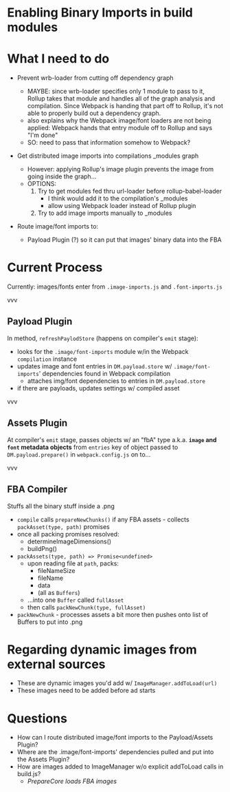 # Enabling Binary Imports in build modules

# What I need to do
- Prevent wrb-loader from cutting off dependency graph
	- MAYBE: since wrb-loader specifies only 1 module to pass to it, Rollup takes that module and handles all of the graph analysis and compilation. Since Webpack is handing that part off to Rollup, it's not able to properly build out a dependency graph.
	- also explains why the Webpack image/font loaders are not being applied: Webpack hands that entry module off to Rollup and says "I'm done"
	- SO: need to pass that information somehow to Webpack?

- Get distributed image imports into compilations _modules graph
	- However: applying Rollup's image plugin prevents the image from going inside the graph...
	- OPTIONS:
		1. Try to get modules fed thru url-loader before rollup-babel-loader
			- I think would add it to the compilation's _modules
			- allow using Webpack loader instead of Rollup plugin
		2. Try to add image imports manually to _modules

- Route image/font imports to:
	- Payload Plugin (?) so it can put that images' binary data into the FBA 

# Current Process

Currently: images/fonts enter from `.image-imports.js` and `.font-imports.js`

vvv

## Payload Plugin

In method, `refreshPaylodStore` (happens on compiler's `emit` stage):
- looks for the `.image/font-imports` module w/in the Webpack `compilation` instance
- updates image and font entries in `DM.payload.store` w/ `.image/font-imports`' dependencies found in Webpack compilation
	- attaches img/font dependencies to entries in `DM.payload.store`
- if there are payloads, updates settings w/ compiled asset

vvv

## Assets Plugin
At compiler's `emit` stage, passes objects w/ an "fbA" type a.k.a. __`image` and `font` metadata objects__ from `entries` key of object passed to `DM.payload.prepare()` in `webpack.config.js` on to...

vvv

## FBA Compiler

Stuffs all the binary stuff inside a .png
- `compile` calls `prepareNewChunks()` if any FBA assets - collects `packAsset(type, path)` promises
- once all packing promises resolved:
	- determineImageDimensions()
	- buildPng()
- `packAssets(type, path) => Promise<undefined>`
	- upon reading file at `path`, packs:
		- fileNameSize
		- fileName
		- data
		- (all as `Buffers`)
	- ...into one `Buffer` called `fullAsset`
	- then calls `packNewChunk(type, fullAsset)`
- `packNewChunk` - processes assets a bit more then pushes onto list of Buffers to put into .png

# Regarding dynamic images from external sources
- These are dynamic images you'd add w/ `ImageManager.addToLoad(url)`
- These images need to be added before ad starts

# Questions

- How can I route distributed image/font imports to the Payload/Assets Plugin?
- Where are the .image/font-imports' dependencies pulled and put into the Assets Plugin?
- How are images added to ImageManager w/o explicit addToLoad calls in build.js?
	- *PrepareCore loads FBA images*
